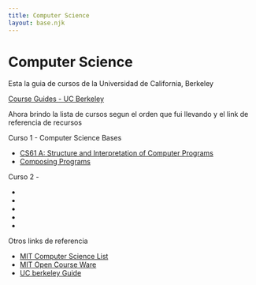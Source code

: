```yaml
---
title: Computer Science
layout: base.njk
---
```


# Computer Science

Esta la guia de cursos de la Universidad de California, Berkeley

[Course Guides - UC Berkeley](https://hkn.eecs.berkeley.edu/courseguides)

Ahora brindo la lista de cursos segun el orden que fui llevando y el link de referencia de recursos


Curso 1 - Computer Science Bases

- [CS61 A: Structure and Interpretation of Computer Programs](https://cs61a.org/)
- [Composing Programs](https://www.composingprograms.com/)

Curso 2 - 

- 
- 
- 
- 
- 

Otros links de referencia

- [MIT Computer Science List](https://student.mit.edu/catalog/m6a.html)
- [MIT Open Course Ware](https://ocw.mit.edu/search/?d=Engineering%20Systems%20Division&s=department_course_numbers.sort_coursenum)
- [UC berkeley Guide](https://www2.eecs.berkeley.edu/Courses/CS/?_ga=2.49145060.370293363.1598336094-476512950.1598336094)